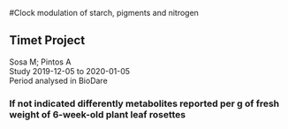 #Clock modulation of starch, pigments and nitrogen
## Timet Project			
Sosa M; Pintos A	
Study 2019-12-05 to 2020-01-05		
Period analysed in BioDare			

### If not indicated differently metabolites reported per g of fresh weight of 6-week-old plant leaf rosettes						